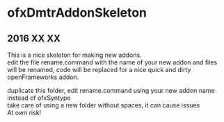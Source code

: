 # ofxDmtrAddonSkeleton

## 2016 XX XX
This is a nice skeleton for making new addons.  
edit the file rename.command with the name of your new addon and files will be renamed, code will be replaced for a nice quick and dirty openFrameworks addon.  

duplicate this folder, edit rename.command using your new addon name instead of ofxSyntype  
take care of using a new folder without spaces, it can cause issues   
At own risk!
